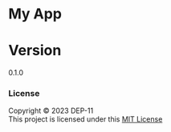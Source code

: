 # My App
# Version
0.1.0
### License

Copyright &copy; 2023 DEP-11 <br>
This project is licensed under this [MIT License](License.txt)

